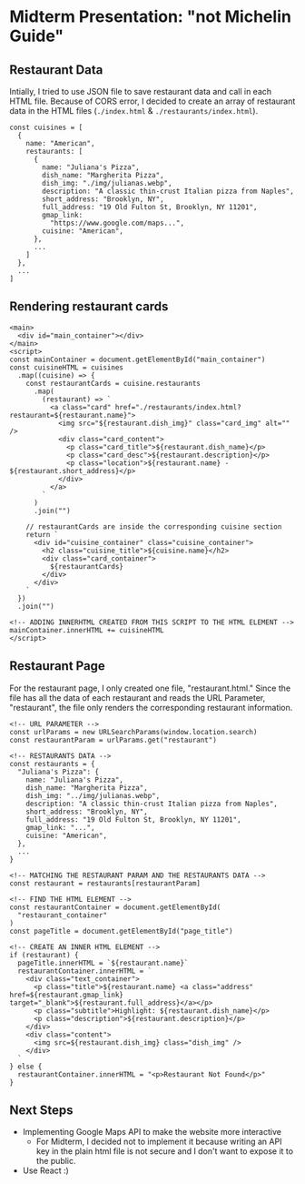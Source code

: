 # Midterm Presentation: "not Michelin Guide"

## Restaurant Data

Intially, I tried to use JSON file to save restaurant data and call in each HTML file. Because of CORS error, I decided to create an array of restaurant data in the HTML files (`./index.html` & `./restaurants/index.html`).

```
const cuisines = [
  {
    name: "American",
    restaurants: [
      {
        name: "Juliana's Pizza",
        dish_name: "Margherita Pizza",
        dish_img: "./img/julianas.webp",
        description: "A classic thin-crust Italian pizza from Naples",
        short_address: "Brooklyn, NY",
        full_address: "19 Old Fulton St, Brooklyn, NY 11201",
        gmap_link:
          "https://www.google.com/maps...",
        cuisine: "American",
      },
      ...
    ]
  },
  ...
]
```

## Rendering restaurant cards

```
<main>
  <div id="main_container"></div>
</main>
<script>
const mainContainer = document.getElementById("main_container")
const cuisineHTML = cuisines
  .map((cuisine) => {
    const restaurantCards = cuisine.restaurants
      .map(
        (restaurant) => `
          <a class="card" href="./restaurants/index.html?restaurant=${restaurant.name}">
            <img src="${restaurant.dish_img}" class="card_img" alt="" />
            <div class="card_content">
              <p class="card_title">${restaurant.dish_name}</p>
              <p class="card_desc">${restaurant.description}</p>
              <p class="location">${restaurant.name} - ${restaurant.short_address}</p>
            </div>
          </a>
        `
      )
      .join("")

    // restaurantCards are inside the corresponding cuisine section
    return `
      <div id="cuisine_container" class="cuisine_container">
        <h2 class="cuisine_title">${cuisine.name}</h2>
        <div class="card_container">
          ${restaurantCards}
        </div>
      </div>
    `
  })
  .join("")

<!-- ADDING INNERHTML CREATED FROM THIS SCRIPT TO THE HTML ELEMENT -->
mainContainer.innerHTML += cuisineHTML
</script>
```

## Restaurant Page

For the restaurant page, I only created one file, "restaurant.html." Since the file has all the data of each restaurant and reads the URL Parameter, "restaurant", the file only renders the corresponding restaurant information.

```
<!-- URL PARAMETER -->
const urlParams = new URLSearchParams(window.location.search)
const restaurantParam = urlParams.get("restaurant")

<!-- RESTAURANTS DATA -->
const restaurants = {
  "Juliana's Pizza": {
    name: "Juliana's Pizza",
    dish_name: "Margherita Pizza",
    dish_img: "../img/julianas.webp",
    description: "A classic thin-crust Italian pizza from Naples",
    short_address: "Brooklyn, NY",
    full_address: "19 Old Fulton St, Brooklyn, NY 11201",
    gmap_link: "...",
    cuisine: "American",
  },
  ...
}

<!-- MATCHING THE RESTAURANT PARAM AND THE RESTAURANTS DATA -->
const restaurant = restaurants[restaurantParam]

<!-- FIND THE HTML ELEMENT -->
const restaurantContainer = document.getElementById(
  "restaurant_container"
)
const pageTitle = document.getElementById("page_title")

<!-- CREATE AN INNER HTML ELEMENT -->
if (restaurant) {
  pageTitle.innerHTML = `${restaurant.name}`
  restaurantContainer.innerHTML = `
    <div class="text_container">
      <p class="title">${restaurant.name} <a class="address" href=${restaurant.gmap_link} target="_blank">${restaurant.full_address}</a></p>
      <p class="subtitle">Highlight: ${restaurant.dish_name}</p>
      <p class="description">${restaurant.description}</p>
    </div>
    <div class="content">
      <img src=${restaurant.dish_img} class="dish_img" />
    </div>
  `
} else {
  restaurantContainer.innerHTML = "<p>Restaurant Not Found</p>"
}
```

## Next Steps

- Implementing Google Maps API to make the website more interactive
  - For Midterm, I decided not to implement it because writing an API key in the plain html file is not secure and I don't want to expose it to the public.
- Use React :)
